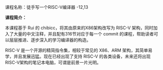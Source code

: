 课程名称：徒手写一个RISC-V编译器 -12,13

**课程简介：**

本课程基于 Rui 的 chibicc，将其由原来的X86架构改写为 RISC-V 架构，同时加入了大量的中文注释，并且配有316节对应于每一个 commit 的课程，帮助读者可以层层推进、逐步深入的学习编译器的构造。

RISC-V 是一个开源的精简指令集，相较于常见的 X86、ARM 架构，其简单易学，并且发展迅猛。现在已经出现了支持 RISC-V 的各类设备，未来还将出现RISC-V架构的笔记本电脑，可谓是前景一片光明。